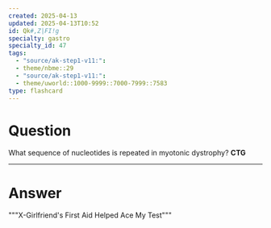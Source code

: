 ```yaml
---
created: 2025-04-13
updated: 2025-04-13T10:52
id: Qk#,Z|FI!g
specialty: gastro
specialty_id: 47
tags:
  - "source/ak-step1-v11:": 
  - theme/nbme::29
  - "source/ak-step1-v11:": 
  - theme/uworld::1000-9999::7000-7999::7583
type: flashcard
---
```


# Question
What sequence of nucleotides is repeated in myotonic dystrophy?   **CTG**

---

# Answer
"""X-Girlfriend's First Aid Helped Ace My Test"""